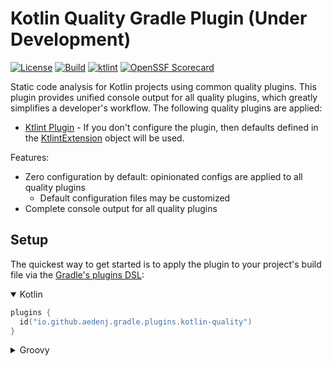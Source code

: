 # Kotlin Quality Gradle Plugin (Under Development)
[![License](https://img.shields.io/badge/license-MIT-blue.svg?style=flat)](http://www.opensource.org/licenses/MIT)
[![Build](https://github.com/aedenj/kotlin-quality-plugin/actions/workflows/build.yml/badge.svg)](https://github.com/aedenj/kotlin-quality-plugin/actions/workflows/build.yml)
[![ktlint](https://img.shields.io/badge/code%20style-%E2%9D%A4-FF4081.svg)](https://ktlint.github.io/)
[![OpenSSF Scorecard](https://api.securityscorecards.dev/projects/github.com/aedenj/kotlin-quality-plugin/badge)](https://securityscorecards.dev/viewer/?uri=github.com/aedenj/kotlin-quality-plugin)

Static code analysis for Kotlin projects using common quality plugins. This plugin provides unified console 
output for all quality plugins, which greatly simplifies a developer's
workflow. The following quality plugins are applied:

 * [Ktlint Plugin](https://github.com/JLLeitschuh/ktlint-gradle/tree/main) - If you don't configure the plugin, 
   then defaults defined in the [KtlintExtension](https://github.com/JLLeitschuh/ktlint-gradle/blob/main/plugin/src/main/kotlin/org/jlleitschuh/gradle/ktlint/KtlintExtension.kt) object will be used. 

Features:
* Zero configuration by default: opinionated configs are applied to all quality plugins
    - Default configuration files may be customized
* Complete console output for all quality plugins


## Setup
The quickest way to get started is to apply the plugin to your project's build file via the 
[Gradle's plugins DSL](https://docs.gradle.org/current/userguide/plugins.html#sec:plugins_block):
<details open>
<summary>Kotlin</summary>

```kotlin
plugins {
  id("io.github.aedenj.gradle.plugins.kotlin-quality")
}
```
</details>
<details>
<summary>Groovy</summary>

```groovy
plugins {
    id 'io.github.aedenj.gradle.plugins.kotlin-quality'
}
```
</details>

